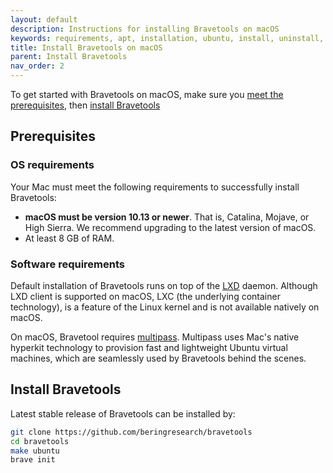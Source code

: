 ```yaml
---
layout: default
description: Instructions for installing Bravetools on macOS
keywords: requirements, apt, installation, ubuntu, install, uninstall, upgrade, update
title: Install Bravetools on macOS
parent: Install Bravetools
nav_order: 2
---
```


To get started with Bravetools on macOS, make sure you [meet the prerequisites](#prerequisites), then [install Bravetools](#install-bravetools)

## Prerequisites

### OS requirements

Your Mac must meet the following requirements to successfully install Bravetools:

- **macOS must be version 10.13 or newer**. That is, Catalina, Mojave, or High Sierra. We recommend upgrading to the latest version of macOS.
- At least 8 GB of RAM.

### Software requirements

Default installation of Bravetools runs on top of the [LXD](https://linuxcontainers.org/lxd/introduction/) daemon. Although LXD client is supported on macOS, LXC (the underlying container technology), is a feature of the Linux kernel and is not available natively on macOS.

On macOS, Bravetool requires [multipass](multipass.run). Multipass uses Mac's native hyperkit technology to provision fast and lightweight Ubuntu virtual machines, which are seamlessly used by Bravetools behind the scenes.


## Install Bravetools

Latest stable release of Bravetools can be installed by:

```bash
git clone https://github.com/beringresearch/bravetools
cd bravetools
make ubuntu
brave init
```